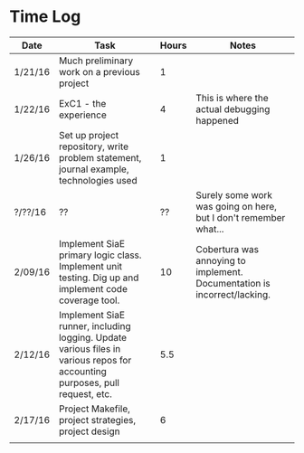 # Time Log

| Date | Task | Hours | Notes|
|------|------|-------|------|
| 1/21/16 | Much preliminary work on a previous project | 1 | |
| 1/22/16 | ExC1 - the experience | 4 | This is where the actual debugging happened |
| 1/26/16 | Set up project repository, write problem statement, journal example, technologies used | 1 | |
| ?/??/16 | ?? | ?? |Surely some work was going on here, but I don't remember what...|
| 2/09/16 | Implement SiaE primary logic class. Implement unit testing. Dig up and implement code coverage tool. | 10 | Cobertura was annoying to implement. Documentation is incorrect/lacking. |  
| 2/12/16 | Implement SiaE runner, including logging. Update various files in various repos for accounting purposes, pull request, etc. | 5.5 |   |  
| 2/17/16 | Project Makefile, project strategies, project design | 6 |   |  
|   |   |   |   |  
